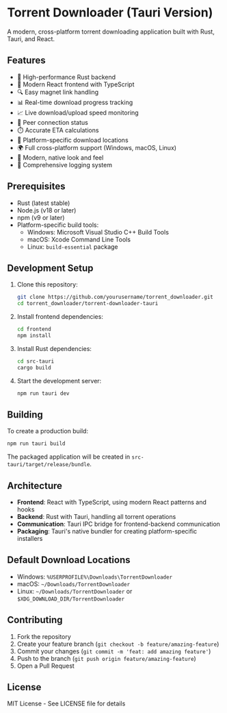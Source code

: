 # Torrent Downloader (Tauri Version)

A modern, cross-platform torrent downloading application built with Rust, Tauri, and React.

## Features

- 🚀 High-performance Rust backend
- 🎯 Modern React frontend with TypeScript
- 🔍 Easy magnet link handling
- 📊 Real-time download progress tracking
- 📈 Live download/upload speed monitoring
- 👥 Peer connection status
- ⏱️ Accurate ETA calculations
- 📁 Platform-specific download locations
- 🌍 Full cross-platform support (Windows, macOS, Linux)
- 🎨 Modern, native look and feel
- 📝 Comprehensive logging system

## Prerequisites

- Rust (latest stable)
- Node.js (v18 or later)
- npm (v9 or later)
- Platform-specific build tools:
  - Windows: Microsoft Visual Studio C++ Build Tools
  - macOS: Xcode Command Line Tools
  - Linux: `build-essential` package

## Development Setup

1. Clone this repository:
   ```bash
   git clone https://github.com/yourusername/torrent_downloader.git
   cd torrent_downloader/torrent-downloader-tauri
   ```

2. Install frontend dependencies:
   ```bash
   cd frontend
   npm install
   ```

3. Install Rust dependencies:
   ```bash
   cd src-tauri
   cargo build
   ```

4. Start the development server:
   ```bash
   npm run tauri dev
   ```

## Building

To create a production build:

```bash
npm run tauri build
```

The packaged application will be created in `src-tauri/target/release/bundle`.

## Architecture

- **Frontend**: React with TypeScript, using modern React patterns and hooks
- **Backend**: Rust with Tauri, handling all torrent operations
- **Communication**: Tauri IPC bridge for frontend-backend communication
- **Packaging**: Tauri's native bundler for creating platform-specific installers

## Default Download Locations

- Windows: `%USERPROFILE%\Downloads\TorrentDownloader`
- macOS: `~/Downloads/TorrentDownloader`
- Linux: `~/Downloads/TorrentDownloader` or `$XDG_DOWNLOAD_DIR/TorrentDownloader`

## Contributing

1. Fork the repository
2. Create your feature branch (`git checkout -b feature/amazing-feature`)
3. Commit your changes (`git commit -m 'feat: add amazing feature'`)
4. Push to the branch (`git push origin feature/amazing-feature`)
5. Open a Pull Request

## License

MIT License - See LICENSE file for details 